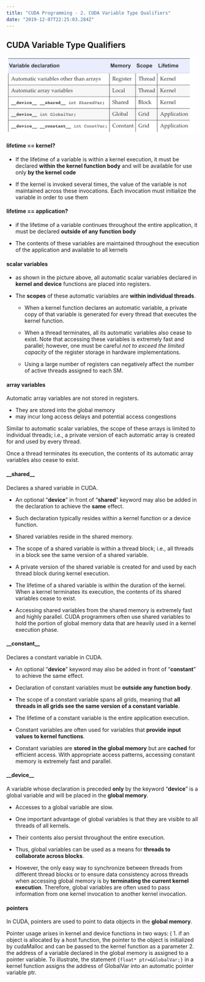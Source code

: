 ```yaml
---
title: "CUDA Programming - 2. CUDA Variable Type Qualifiers"
date: "2019-12-07T22:25:03.284Z"
---
```


## CUDA Variable Type Qualifiers

![variable qualifiers](./qualifiers.png)

#### lifetime == kernel?

- If the lifetime of a variable is within a kernel execution, it must be declared **within the kernel function body** and will be available for use only **by the kernel code**

- If the kernel is invoked several times, the value of the variable is not maintained across these invocations. Each invocation must initialize the variable in order to use them

#### lifetime == application?

- if the lifetime of a variable continues throughout the entire application, it must be declared **outside of any function body**

- The contents of these variables are maintained throughout the execution of the application and available to all kernels

#### scalar variables

- as shown in the picture above, all automatic scalar variables declared in **kernel and device** functions are placed into registers.

- The **scopes** of these automatic variables are **within individual threads**.

  - When a kernel function declares an automatic variable, a private copy of that variable is generated for every thread that executes the kernel function.

  - When a thread terminates, all its automatic variables also cease to exist. Note that accessing these variables is extremely fast and parallel; however, one must be careful _not to exceed the limited capacity_ of the register storage in hardware implementations.

  - Using a large number of registers can negatively affect the number of active threads assigned to each SM.

#### array variables

Automatic array variables are not stored in registers.

- They are stored into the global memory
- may incur long access delays and potential access congestions

Similar to automatic scalar variables, the scope of these arrays is limited to individual threads; i.e., a private version of each automatic array is created for and used by every thread.

Once a thread terminates its execution, the contents of its automatic array variables also cease to exist.

#### \_**\_shared\_\_**

Declares a shared variable in CUDA.

- An optional “**device**” in front of “**shared**” keyword may also be added in the declaration to achieve the **same** effect.

- Such declaration typically resides within a kernel function or a device function.

- Shared variables reside in the shared memory.

- The scope of a shared variable is within a thread block; i.e., all threads in a block see the same version of a shared variable.

- A private version of the shared variable is created for and used by each thread block during kernel execution.

- The lifetime of a shared variable is within the duration of the kernel. When a kernel terminates its execution, the contents of its shared variables cease to exist.

- Accessing shared variables from the shared memory is extremely fast and highly parallel. CUDA programmers often use shared variables to hold the portion of global memory data that are heavily used in a kernel execution phase.

#### \_**\_constant\_\_**

Declares a constant variable in CUDA.

- An optional “**device**” keyword may also be added in front of “**constant**” to achieve the same effect.

- Declaration of constant variables must be **outside any function body**.

- The scope of a constant variable spans all grids, meaning that **all threads in all grids see the same version of a constant variable**.

- The lifetime of a constant variable is the entire application execution.

- Constant variables are often used for variables that **provide input values to kernel functions**.

- Constant variables are **stored in the global memory** but are **cached** for efficient access. With appropriate access patterns, accessing constant memory is extremely fast and parallel.

#### \_**\_device\_\_**

A variable whose declaration is preceded **only** by the keyword “**device**” is a global variable and will be placed in the **global memory**.

- Accesses to a global variable are slow.

- One important advantage of global variables is that they are visible to all threads of all kernels.

- Their contents also persist throughout the entire execution.

- Thus, global variables can be used as a means for **threads to collaborate across blocks**.

- However, the only easy way to synchronize between threads from different thread blocks or to ensure data consistency across threads when accessing global memory is by **terminating the current kernel execution**. Therefore, global variables are often used to pass information from one kernel invocation to another kernel invocation.

#### pointers

In CUDA, pointers are used to point to data objects in the **global memory**.

Pointer usage arises in kernel and device functions in two ways: ( 1. if an object is allocated by a host function, the pointer to the object is initialized by cudaMalloc and can be passed to the kernel function as a parameter 2. the address of a variable declared in the global memory is assigned to a pointer variable. To illustrate, the statement `{float* ptr=&GlobalVar;}` in a kernel function assigns the address of GlobalVar into an automatic pointer variable ptr.
